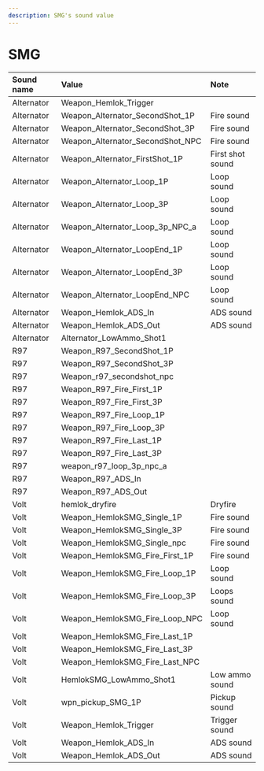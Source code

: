 ```yaml
---
description: SMG's sound value
---
```


# SMG

| Sound name | Value | Note |
| :--- | :--- | :--- |
| Alternator | Weapon\_Hemlok\_Trigger |  |
| Alternator | Weapon\_Alternator\_SecondShot\_1P | Fire sound |
| Alternator | Weapon\_Alternator\_SecondShot\_3P | Fire sound |
| Alternator | Weapon\_Alternator\_SecondShot\_NPC | Fire sound |
| Alternator | Weapon\_Alternator\_FirstShot\_1P | First shot sound |
| Alternator | Weapon\_Alternator\_Loop\_1P | Loop sound |
| Alternator | Weapon\_Alternator\_Loop\_3P | Loop sound |
| Alternator | Weapon\_Alternator\_Loop\_3p\_NPC\_a | Loop sound |
| Alternator | Weapon\_Alternator\_LoopEnd\_1P | Loop sound |
| Alternator | Weapon\_Alternator\_LoopEnd\_3P | Loop sound |
| Alternator | Weapon\_Alternator\_LoopEnd\_NPC | Loop sound |
| Alternator | Weapon\_Hemlok\_ADS\_In | ADS sound |
| Alternator | Weapon\_Hemlok\_ADS\_Out | ADS sound |
| Alternator | Alternator\_LowAmmo\_Shot1 |  |
| R97 | Weapon\_R97\_SecondShot\_1P |  |
| R97 | Weapon\_R97\_SecondShot\_3P |  |
| R97 | Weapon\_r97\_secondshot\_npc |  |
| R97 | Weapon\_R97\_Fire\_First\_1P |  |
| R97 | Weapon\_R97\_Fire\_First\_3P |  |
| R97 | Weapon\_R97\_Fire\_Loop\_1P |  |
| R97 | Weapon\_R97\_Fire\_Loop\_3P |  |
| R97 | Weapon\_R97\_Fire\_Last\_1P |  |
| R97 | Weapon\_R97\_Fire\_Last\_3P |  |
| R97 | weapon\_r97\_loop\_3p\_npc\_a |  |
| R97 | Weapon\_R97\_ADS\_In |  |
| R97 | Weapon\_R97\_ADS\_Out |  |
| Volt | hemlok\_dryfire | Dryfire |
| Volt | Weapon\_HemlokSMG\_Single\_1P | Fire sound |
| Volt | Weapon\_HemlokSMG\_Single\_3P | Fire sound |
| Volt | Weapon\_HemlokSMG\_Single\_npc | Fire sound |
| Volt | Weapon\_HemlokSMG\_Fire\_First\_1P | Fire sound |
| Volt | Weapon\_HemlokSMG\_Fire\_Loop\_1P | Loop sound |
| Volt | Weapon\_HemlokSMG\_Fire\_Loop\_3P | Loops sound |
| Volt | Weapon\_HemlokSMG\_Fire\_Loop\_NPC | Loop sound |
| Volt | Weapon\_HemlokSMG\_Fire\_Last\_1P |  |
| Volt | Weapon\_HemlokSMG\_Fire\_Last\_3P |  |
| Volt | Weapon\_HemlokSMG\_Fire\_Last\_NPC |  |
| Volt | HemlokSMG\_LowAmmo\_Shot1 | Low ammo sound |
| Volt | wpn\_pickup\_SMG\_1P | Pickup sound |
| Volt | Weapon\_Hemlok\_Trigger | Trigger sound |
| Volt | Weapon\_Hemlok\_ADS\_In | ADS sound |
| Volt | Weapon\_Hemlok\_ADS\_Out | ADS sound |

